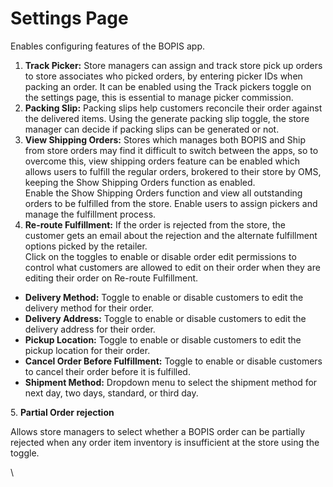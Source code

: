 # Settings Page

Enables configuring features of the BOPIS app.

1. **Track Picker:** Store managers can assign and track store pick up orders to store associates who picked orders, by entering picker IDs when packing an order. It can be enabled using the Track pickers toggle on the settings page, this is essential to manage picker commission.
2. **Packing Slip:** Packing slips help customers reconcile their order against the delivered items. Using the generate packing slip toggle, the store manager can decide if packing slips can be generated or not.
3. **View Shipping Orders:** Stores which manages both BOPIS and Ship from store orders may find it difficult to switch between the apps, so to overcome this, view shipping orders feature can be enabled which allows users to fulfill the regular orders, brokered to their store by OMS, keeping the Show Shipping Orders function as enabled.\
   Enable the Show Shipping Orders function and view all outstanding orders to be fulfilled from the store. Enable users to assign pickers and manage the fulfillment process.
4. **Re-route Fulfillment:** If the order is rejected from the store, the customer gets an email about the rejection and the alternate fulfillment options picked by the retailer.\
   Click on the toggles to enable or disable order edit permissions to control what customers are allowed to edit on their order when they are editing their order on Re-route Fulfillment.

* **Delivery Method:** Toggle to enable or disable customers to edit the delivery method for their order.
* **Delivery Address:** Toggle to enable or disable customers to edit the delivery address for their order.
* **Pickup Location:** Toggle to enable or disable customers to edit the pickup location for their order.
* **Cancel Order Before Fulfillment:** Toggle to enable or disable customers to cancel their order before it is fulfilled.
* **Shipment Method:** Dropdown menu to select the shipment method for next day, two days, standard, or third day.

5\. **Partial Order rejection**

Allows store managers to select whether a BOPIS order can be partially rejected when any order item inventory is insufficient at the store using the toggle.

\
